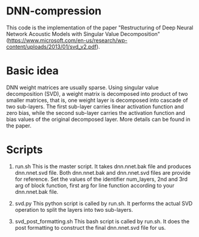 # DNN-compression

This code is the implementation of the paper "Restructuring of Deep Neural 
Network Acoustic Models with Singular Value Decomposition" 
(https://www.microsoft.com/en-us/research/wp-content/uploads/2013/01/svd_v2.pdf). 

# Basic idea
DNN weight matrices are usually sparse. Using singular value decomposition 
(SVD), a weight matrix is decomposed into product of two smaller matrices, 
that is, one weight layer is decomposed into cascade of two sub-layers. 
The first sub-layer carries linear activation function and zero bias, 
while the second sub-layer carries the activation function and bias values of 
the original decomposed layer. More details can be found in the paper. 

# Scripts
1. run.sh 
This is the master script. 
It takes dnn.nnet.bak file and produces dnn.nnet.svd file. 
Both dnn.nnet.bak and dnn.nnet.svd files are provide for reference.
Set the values of the identifier num_layers, 2nd and 3rd arg of block 
function, first arg for line function according to your dnn.nnet.bak file. 

2. svd.py 
This python script is called by run.sh. It performs the actual SVD operation to
split the layers into two sub-layers. 

3. svd_post_formatting.sh
This bash script is called by run.sh. It does the post formatting to 
construct the final dnn.nnet.svd file for us. 
